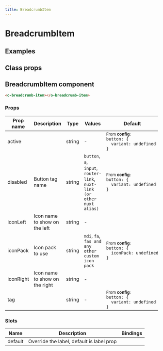 ```yaml
---
title: BreadcrumbItem
---
```


# BreadcrumbItem

<div class="vp-doc">

</div>

<div class="vp-example">

## Examples

<example-breadcrumbitem />

</div>
<div class="vp-example">

## Class props

<inspector-breadcrumbitem-viewer />

</div>

<div class="vp-doc">

## BreadcrumbItem component

```html
<o-breadcrumb-item></o-breadcrumb-item>
```

### Props

| Prop name | Description                    | Type   | Values                                                                   | Default                                                                                                                                              |
| --------- | ------------------------------ | ------ | ------------------------------------------------------------------------ | ---------------------------------------------------------------------------------------------------------------------------------------------------- |
| active    |                                | string | -                                                                        | <div><small>From <b>config</b>:</small></div><code style='white-space: nowrap; padding: 0;'>button: {<br>&nbsp;&nbsp;variant: undefined<br>}</code>  |
| disabled  | Button tag name                | string | `button`, `a`, `input`, `router-link`, `nuxt-link (or other nuxt alias)` | <div><small>From <b>config</b>:</small></div><code style='white-space: nowrap; padding: 0;'>button: {<br>&nbsp;&nbsp;variant: undefined<br>}</code>  |
| iconLeft  | Icon name to show on the left  | string | -                                                                        |                                                                                                                                                      |
| iconPack  | Icon pack to use               | string | `mdi`, `fa`, `fas and any other custom icon pack`                        | <div><small>From <b>config</b>:</small></div><code style='white-space: nowrap; padding: 0;'>button: {<br>&nbsp;&nbsp;iconPack: undefined<br>}</code> |
| iconRight | Icon name to show on the right | string | -                                                                        |                                                                                                                                                      |
| tag       |                                | string | -                                                                        | <div><small>From <b>config</b>:</small></div><code style='white-space: nowrap; padding: 0;'>button: {<br>&nbsp;&nbsp;variant: undefined<br>}</code>  |

### Slots

| Name    | Description                               | Bindings |
| ------- | ----------------------------------------- | -------- |
| default | Override the label, default is label prop |          |

</div>

<div class="vp-doc">

</div>
